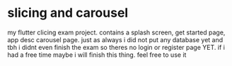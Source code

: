 # slicing and carousel

my flutter clicing exam project. contains a splash screen, get started page, app desc carousel page. just as always i did not put any database yet and tbh i didnt even finish the exam so theres no login or register page YET. if i had a free time maybe i will finish this thing. feel free to use it
